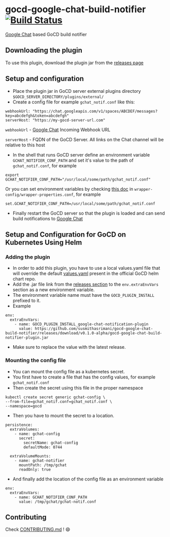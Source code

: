 # gocd-google-chat-build-notifier [![Build Status](https://travis-ci.org/susmithasrimani/gocd-google-chat-build-notifier.svg?branch=master)](https://travis-ci.org/susmithasrimani/gocd-google-chat-build-notifier)

[Google Chat](https://chat.google.com) based GoCD build notifier

## Downloading the plugin

To use this plugin, download the plugin jar from the [releases page](https://github.com/susmithasrimani/gocd-google-chat-build-notifier/releases)

## Setup and configuration
* Place the plugin jar in GoCD server external plugins directory `$GOCD_SERVER_DIRECTORY/plugins/external/`
* Create a config file for example `gchat_notif.conf` like this:

```
webhookUrl: "https://chat.googleapis.com/v1/spaces/ABCDEF/messages?key=abcdefgh&token=abcdefgh"
serverHost: "https://my-gocd-server-url.com"
```

`webhookUrl` - [Google Chat](https://chat.google.com) Incoming Webhook URL

`serverHost` - FQDN of the GoCD Server. All links on the Chat channel will be relative to this host

* In the shell that runs GoCD server define an environment variable `GCHAT_NOTIFIER_CONF_PATH` and set it's value to the path of `gchat_notif.conf`, for example
```
export GCHAT_NOTIFIER_CONF_PATH="/usr/local/some/path/gchat_notif.conf"
```
Or you can set environment variables by checking [this doc](https://docs.gocd.org/current/installation/install/server/linux.html#overriding-default-startup-arguments-and-environment) in `wrapper-config/wrapper-properties.conf`, for example
```
set.GCHAT_NOTIFIER_CONF_PATH=/usr/local/some/path/gchat_notif.conf
```
* Finally restart the GoCD server so that the plugin is loaded and can send build notifications to [Google Chat](https://chat.google.com)

## Setup and Configuration for GoCD on Kubernetes Using Helm

### Adding the plugin
- In order to add this plugin, you have to use a local values.yaml file that will override the default [values.yaml](https://github.com/helm/charts/blob/master/stable/gocd/values.yaml) present in the official GoCD helm chart repo. 
- Add the .jar file link from the [releases section](https://github.com/susmithasrimani/gocd-google-chat-build-notifier/releases) to the `env.extraEnvVars` section as a new environment variable.
- The environment variable name must have the `GOCD_PLUGIN_INSTALL` prefixed to it.
- Example

```
env:
  extraEnvVars:
    - name: GOCD_PLUGIN_INSTALL_google-chat-notification-plugin
      value: https://github.com/susmithasrimani/gocd-google-chat-build-notifier/releases/download/v0.1.0-alpha/gocd-google-chat-build-notifier-plugin.jar
```
- Make sure to replace the value with the latest release.

### Mounting the config file
- You can mount the config file as a kubernetes secret.
- You first have to create a file that has the config values, for example `gchat_notif.conf`
- Then create the secret using this file in the proper namespace 

```
kubectl create secret generic gchat-config \
--from-file=gchat_notif.conf=gchat_notif.conf \
--namespace=gocd
```

- Then you have to mount the secret to a location.

```
persistence:
  extraVolumes:
    - name: gchat-config
      secret:
        secretName: gchat-config
        defaultMode: 0744

  extraVolumeMounts:
    - name: gchat-notifier
      mountPath: /tmp/gchat
      readOnly: true
```
- And finally add the location of the config file as an environment variable
```
env:
  extraEnvVars:
    - name: GCHAT_NOTIFIER_CONF_PATH
      value: /tmp/gchat/gchat-notif.conf
```

## Contributing

Check [CONTRIBUTING.md](CONTRIBUTING.md) ! 😄

